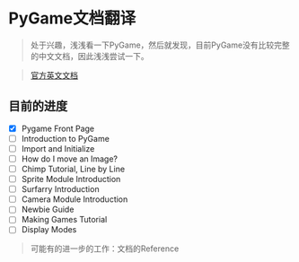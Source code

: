 # PyGame文档翻译

> 处于兴趣，浅浅看一下PyGame，然后就发现，目前PyGame没有比较完整的中文文档，因此浅浅尝试一下。

> [官方英文文档](https://www.pygame.org/docs/)

## 目前的进度

- [x] Pygame Front Page
- [ ] Introduction to PyGame
- [ ] Import and Initialize
- [ ] How do I move an Image?
- [ ] Chimp Tutorial, Line by Line
- [ ] Sprite Module Introduction
- [ ] Surfarry Introduction
- [ ] Camera Module Introduction
- [ ] Newbie Guide
- [ ] Making Games Tutorial
- [ ] Display Modes

> 可能有的进一步的工作：文档的Reference